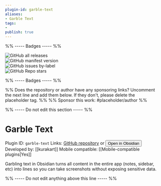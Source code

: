 ```yaml
---
plugin-id: garble-text
aliases:
- Garble Text
tags: 
- 
publish: true
---
```


%% ----- Badges ----- %%

![GitHub all releases](https://img.shields.io/github/downloads/kurakart/garble-text/total?color=573E7A&logo=github&style=for-the-badge)   
![GitHub manifest version](https://img.shields.io/github/manifest-json/v/kurakart/garble-text?color=573E7A&logo=github&style=for-the-badge)   
![GitHub issues by-label](https://img.shields.io/github/issues/kurakart/garble-text/help%20wanted?color=573E7A&logo=github&style=for-the-badge)   
![GitHub Repo stars](https://img.shields.io/github/stars/kurakart/garble-text?color=573E7A&logo=github&style=for-the-badge)

%% ----- Badges ----- %%

%% Does the repository or author have any sponsoring links? Uncomment the next line and add them below. If they don't, please delete the placeholder tag. %%
%% Sponsor this work: #placeholder/author %%

%% ----- Do not edit this section ----- %%

# Garble Text

Plugin ID: `garble-text`
Links: [GitHub repository](https://github.com/kurakart/garble-text) or [<button id=HH>Open in Obsidian</button>](obsidian://goto-plugin?id=garble-text)
Developed by: [[kurakart]]
Mobile compatible: [[Mobile-compatible plugins|Yes]]

Garbling text in Obsidian turns all content in the entire app (notes, sidebar, etc) into lines so you can take screenshots without exposing sensitive data.

%% ----- Do not edit anything above this line ----- %% 
